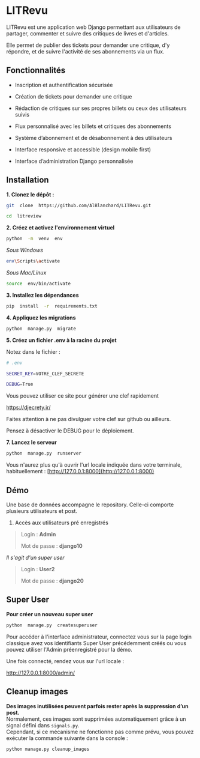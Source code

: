
# LITRevu

  

LITRevu est une application web Django permettant aux utilisateurs de partager, commenter et suivre des critiques de livres et d'articles.

Elle permet de publier des tickets pour demander une critique, d'y répondre, et de suivre l'activité de ses abonnements via un flux.

  

## Fonctionnalités

  

- Inscription et authentification sécurisée

- Création de tickets pour demander une critique

- Rédaction de critiques sur ses propres billets ou ceux des utilisateurs suivis

- Flux personnalisé avec les billets et critiques des abonnements

- Système d’abonnement et de désabonnement à des utilisateurs

- Interface responsive et accessible (design mobile first)

- Interface d’administration Django personnalisée

  

## Installation

  

**1. Clonez le dépôt :**

  

```bash
git  clone  https://github.com/AlBlanchard/LITRevu.git

cd  litreview
```

  

**2. Créez et activez l'environnement virtuel**

  

```bash
python  -m  venv  env
```

*Sous Windows*

```bash
env\Scripts\activate
```

*Sous Mac/Linux*

```bash
source  env/bin/activate
```

  

**3. Installez les dépendances**

  

```bash
pip  install  -r  requirements.txt
```

  

**4. Appliquez les migrations**

  

```bash
python  manage.py  migrate
```

  

**5. Créez un fichier .env à la racine du projet**

  

Notez dans le fichier :

```bash
# .env

SECRET_KEY=VOTRE_CLEF_SECRETE

DEBUG=True
```

Vous pouvez utiliser ce site pour générer une clef rapidement

https://djecrety.ir/

  

Faites attention à ne pas divulguer votre clef sur github ou ailleurs.

Pensez à désactiver le DEBUG pour le déploiement.
  

**7. Lancez le serveur**

  

```bash
python  manage.py  runserver
```

  

Vous n'aurez plus qu'à ouvrir l'url locale indiquée dans votre terminale, habituellement : [http://127.0.0.1:8000](http://127.0.0.1:8000)

## Démo

Une base de données accompagne le repository. Celle-ci comporte plusieurs utilisateurs et post.

1. Accès aux utilisateurs pré enregistrés

> Login : **Admin**
>
> Mot de passe : **django10**

*Il s'agit d'un super user*


> Login : **User2**
>
> Mot de passe : **django20**

## Super User

 **Pour créer un nouveau super user**

```bash
python  manage.py  createsuperuser
```

Pour accéder à l'interface administrateur, connectez vous sur la page login classique avez vos identifiants Super User précédemment créés ou vous pouvez utiliser l'Admin préenregistré pour la démo.

Une fois connecté, rendez vous sur l'url locale :

http://127.0.0.1:8000/admin/

## Cleanup images
  
**Des images inutilisées peuvent parfois rester après la suppression d’un post.**  
Normalement, ces images sont supprimées automatiquement grâce à un signal défini dans `signals.py`.  
Cependant, si ce mécanisme ne fonctionne pas comme prévu, vous pouvez exécuter la commande suivante dans la console :

```bash
python manage.py cleanup_images
```